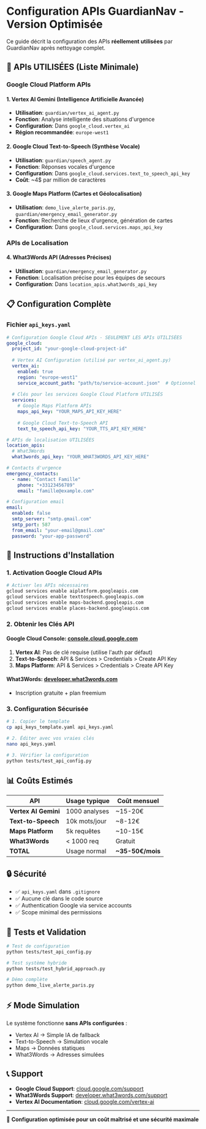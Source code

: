 # Configuration APIs GuardianNav - Version Optimisée

Ce guide décrit la configuration des APIs **réellement utilisées** par GuardianNav après nettoyage complet.

## 🎯 APIs UTILISÉES (Liste Minimale)

### Google Cloud Platform APIs

#### 1. **Vertex AI Gemini** (Intelligence Artificielle Avancée)
- **Utilisation**: `guardian/vertex_ai_agent.py`
- **Fonction**: Analyse intelligente des situations d'urgence
- **Configuration**: Dans `google_cloud.vertex_ai`
- **Région recommandée**: `europe-west1`

#### 2. **Google Cloud Text-to-Speech** (Synthèse Vocale)
- **Utilisation**: `guardian/speech_agent.py`
- **Fonction**: Réponses vocales d'urgence
- **Configuration**: Dans `google_cloud.services.text_to_speech_api_key`
- **Coût**: ~4$ par million de caractères

#### 3. **Google Maps Platform** (Cartes et Géolocalisation)
- **Utilisation**: `demo_live_alerte_paris.py`, `guardian/emergency_email_generator.py`
- **Fonction**: Recherche de lieux d'urgence, génération de cartes
- **Configuration**: Dans `google_cloud.services.maps_api_key`

### APIs de Localisation

#### 4. **What3Words API** (Adresses Précises)
- **Utilisation**: `guardian/emergency_email_generator.py`
- **Fonction**: Localisation précise pour les équipes de secours
- **Configuration**: Dans `location_apis.what3words_api_key`

## 📋 Configuration Complète

### Fichier `api_keys.yaml`

```yaml
# Configuration Google Cloud APIs - SEULEMENT LES APIs UTILISÉES
google_cloud:
  project_id: "your-google-cloud-project-id"
  
  # Vertex AI Configuration (utilisé par vertex_ai_agent.py)
  vertex_ai:
    enabled: true
    region: "europe-west1"
    service_account_path: "path/to/service-account.json"  # Optionnel
  
  # Clés pour les services Google Cloud Platform UTILISÉS
  services:
    # Google Maps Platform APIs
    maps_api_key: "YOUR_MAPS_API_KEY_HERE"
    
    # Google Cloud Text-to-Speech API
    text_to_speech_api_key: "YOUR_TTS_API_KEY_HERE"

# APIs de localisation UTILISÉES
location_apis:
  # What3Words
  what3words_api_key: "YOUR_WHAT3WORDS_API_KEY_HERE"

# Contacts d'urgence
emergency_contacts:
  - name: "Contact Famille"
    phone: "+33123456789"
    email: "famille@example.com"

# Configuration email
email:
  enabled: false
  smtp_server: "smtp.gmail.com"
  smtp_port: 587
  from_email: "your-email@gmail.com"
  password: "your-app-password"
```

## 🚀 Instructions d'Installation

### 1. Activation Google Cloud APIs

```bash
# Activer les APIs nécessaires
gcloud services enable aiplatform.googleapis.com
gcloud services enable texttospeech.googleapis.com
gcloud services enable maps-backend.googleapis.com
gcloud services enable places-backend.googleapis.com
```

### 2. Obtenir les Clés API

#### **Google Cloud Console**: [console.cloud.google.com](https://console.cloud.google.com)

1. **Vertex AI**: Pas de clé requise (utilise l'auth par défaut)
2. **Text-to-Speech**: API & Services > Credentials > Create API Key
3. **Maps Platform**: API & Services > Credentials > Create API Key

#### **What3Words**: [developer.what3words.com](https://developer.what3words.com)
- Inscription gratuite + plan freemium

### 3. Configuration Sécurisée

```bash
# 1. Copier le template
cp api_keys_template.yaml api_keys.yaml

# 2. Éditer avec vos vraies clés
nano api_keys.yaml

# 3. Vérifier la configuration
python tests/test_api_config.py
```

## 📊 Coûts Estimés

| API | Usage typique | Coût mensuel |
|-----|---------------|--------------|
| **Vertex AI Gemini** | 1000 analyses | ~15-20€ |
| **Text-to-Speech** | 10k mots/jour | ~8-12€ |
| **Maps Platform** | 5k requêtes | ~10-15€ |
| **What3Words** | < 1000 req | Gratuit |
| **TOTAL** | Usage normal | **~35-50€/mois** |

## 🔒 Sécurité

- ✅ `api_keys.yaml` dans `.gitignore`
- ✅ Aucune clé dans le code source
- ✅ Authentication Google via service accounts
- ✅ Scope minimal des permissions

## 🧪 Tests et Validation

```bash
# Test de configuration
python tests/test_api_config.py

# Test système hybride
python tests/test_hybrid_approach.py

# Démo complète
python demo_live_alerte_paris.py
```

## ⚡ Mode Simulation

Le système fonctionne **sans APIs configurées** :
- Vertex AI → Simple IA de fallback
- Text-to-Speech → Simulation vocale
- Maps → Données statiques
- What3Words → Adresses simulées

## 📞 Support

- **Google Cloud Support**: [cloud.google.com/support](https://cloud.google.com/support)
- **What3Words Support**: [developer.what3words.com/support](https://developer.what3words.com/support)
- **Vertex AI Documentation**: [cloud.google.com/vertex-ai](https://cloud.google.com/vertex-ai)

---

🎯 **Configuration optimisée pour un coût maîtrisé et une sécurité maximale**